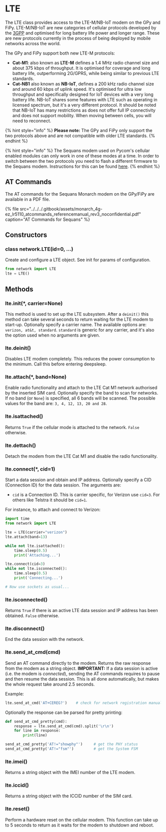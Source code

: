 # LTE

The LTE class provides access to the LTE-M/NB-IoT modem on the GPy and FiPy. LTE-M/NB-IoT are new categories of cellular protocols developed by the [3GPP](http://www.3gpp.org) and optimised for long battery life power and longer range. These are new protocols currently in the process of being deployed by mobile networks across the world.

The GPy and FiPy support both new LTE-M protocols:

* **Cat-M1**: also known as **LTE-M** defines a 1.4 MHz radio channel size and about 375 kbps of throughput. It is optimised for coverage and long battery life, outperforming 2G/GPRS, while being similar to previous LTE standards.
* **Cat-NB1** also known as **NB-IoT**, defines a 200 kHz radio channel size and around 60 kbps of uplink speed. It's optimised for ultra low throughput and specifically designed for IoT devices with a very long battery life. NB-IoT shares some features with LTE such as operating in licensed spectrum, but it's a very different protocol. It should be noted that NB-IoT has many restrictions as does not offer full IP connectivity and does not support mobility. When moving between cells, you will need to reconnect.

{% hint style="info" %}
**Please note:** The GPy and FiPy only support the two protocols above and are not compatible with older LTE standards.
{% endhint %}

{% hint style="info" %}
The Sequans modem used on Pycom's cellular enabled modules can only work in one of these modes at a time. In order to switch between the two protocols you need to flash a different firmware to the Sequans modem. Instructions for this can be found [here](../../../tutorials-and-examples/lte/firmware.md).
{% endhint %}

## AT Commands

The AT commands for the Sequans Monarch modem on the GPy/FiPy are available in a PDF file.

{% file src="../../../.gitbook/assets/monarch\_4g-ez\_lr5110\_atcommands\_referencemanual\_rev3\_noconfidential.pdf" caption="AT Commands for Sequans" %}

## Constructors

### class network.LTE\(id=0, ...\)

Create and configure a LTE object. See init for params of configuration.

```python
from network import LTE
lte = LTE()
```

## Methods

### lte.init\(\*, carrier=None\)

This method is used to set up the LTE subsystem. After a `deinit()` this method can take several seconds to return waiting for the LTE modem to start-up. Optionally specify a carrier name. The available options are: `verizon, at&t, standard`. `standard` is generic for any carrier, and it's also the option used when no arguments are given.

### lte.deinit\(\)

Disables LTE modem completely. This reduces the power consumption to the minimum. Call this before entering deepsleep.

### lte.attach\(\*, band=None\)

Enable radio functionality and attach to the LTE Cat M1 network authorised by the inserted SIM card. Optionally specify the band to scan for networks. If no band \(or `None`\) is specified, all 6 bands will be scanned. The possible values for the band are: `3, 4, 12, 13, 20 and 28`.

### lte.isattached\(\)

Returns `True` if the cellular mode is attached to the network. `False` otherwise.

### lte.dettach\(\)

Detach the modem from the LTE Cat M1 and disable the radio functionality.

### lte.connect\(\*, cid=1\)

Start a data session and obtain and IP address. Optionally specify a CID \(Connection ID\) for the data session. The arguments are:

* `cid` is a Connection ID. This is carrier specific, for Verizon use `cid=3`. For others like Telstra it should be `cid=1`.

For instance, to attach and connect to Verizon:

```python
import time
from network import LTE

lte = LTE(carrier="verizon")
lte.attach(band=13)

while not lte.isattached():
    time.sleep(0.5)
    print('Attaching...')

lte.connect(cid=3)
while not lte.isconnected():
    time.sleep(0.5)
    print('Connecting...')

# Now use sockets as usual...
```

### lte.isconnected\(\)

Returns `True` if there is an active LTE data session and IP address has been obtained. `False` otherwise.

### lte.disconnect\(\)

End the data session with the network.

### lte.send\_at\_cmd\(cmd\)

Send an AT command directly to the modem. Returns the raw response from the modem as a string object. **IMPORTANT:** If a data session is active \(i.e. the modem is _connected_\), sending the AT commands requires to pause and then resume the data session. This is all done automatically, but makes the whole request take around 2.5 seconds.

Example:

```python
lte.send_at_cmd('AT+CEREG?')    # check for network registration manually (sames as lte.isattached())
```

Optionally the response can be parsed for pretty printing:

```python
def send_at_cmd_pretty(cmd):
    response = lte.send_at_cmd(cmd).split('\r\n')
    for line in response:
        print(line)

send_at_cmd_pretty('AT!="showphy"')     # get the PHY status
send_at_cmd_pretty('AT!="fsm"')         # get the System FSM
```

### lte.imei\(\)

Returns a string object with the IMEI number of the LTE modem.

### lte.iccid\(\)

Returns a string object with the ICCID number of the SIM card.

### lte.reset\(\)

Perform a hardware reset on the cellular modem. This function can take up to 5 seconds to return as it waits for the modem to shutdown and reboot.

